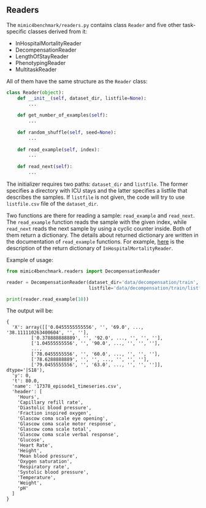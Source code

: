## Readers
The `mimic4benchmark/readers.py` contains class `Reader` and five other task-specific classes derived from it:  
* InHospitalMortalityReader
* DecompensationReader
* LengthOfStayReader
* PhenotypingReader
* MultitaskReader 

All of them have the same structure as the `Reader` class:
```python
class Reader(object):
    def __init__(self, dataset_dir, listfile=None):
        ...
  
    def get_number_of_examples(self):
        ...
  
    def random_shuffle(self, seed=None):
        ...
  
    def read_example(self, index):
        ...
  
    def read_next(self):
        ...
```

The initializer requires two paths: `dataset_dir` and `listfile`.
The former specifies a directory with ICU stays and the latter specifies a listfile that describes the samples.
If `listfile` is not given, the code will try to use `listfile.csv` file of the `dataset_dir`. 

Two functions are there for reading a sample: `read_example` and `read_next`.
The `read_example` function reads the sample with the given index, while `read_next` reads the next sample by using a cyclic counter inside.
Both of them return a dictionary. The details about returned dictionary are written in the documentation of `read_example` functions.
For example, [here](https://github.com/YerevaNN/mimic4-benchmarks/blob/master/mimic4benchmark/readers.py#L120) is the description of the return dictionary of `InHospitalMortalityReader`.

Example of usage:
```python
from mimic4benchmark.readers import DecompensationReader

reader = DecompensationReader(dataset_dir='data/decompensation/train',
                              listfile='data/decompensation/train/listfile.csv')

print(reader.read_example(10))
```

The output will be:
```angular2html
{
  'X': array([['0.0455555555556', '', '69.0', ..., '38.111110263400604', '', ''],
         ['0.378888888889', '', '92.0', ..., '', '', ''],
         ['1.04555555556', '', '90.0', ..., '', '', ''],
         ...,
         ['78.0455555556', '', '60.0', ..., '', '', ''],
         ['78.6288888889', '', '', ..., '', '', ''],
         ['79.0455555556', '', '63.0', ..., '', '', '']], dtype='|S18'),
  'y': 0,
  't': 80.0,
  'name': '17378_episode1_timeseries.csv',
  'header': [
    'Hours',
    'Capillary refill rate',
    'Diastolic blood pressure',
    'Fraction inspired oxygen',
    'Glascow coma scale eye opening',
    'Glascow coma scale motor response',
    'Glascow coma scale total',
    'Glascow coma scale verbal response',
    'Glucose',
    'Heart Rate',
    'Height',
    'Mean blood pressure',
    'Oxygen saturation',
    'Respiratory rate',
    'Systolic blood pressure',
    'Temperature',
    'Weight',
    'pH'
  ]
}
```